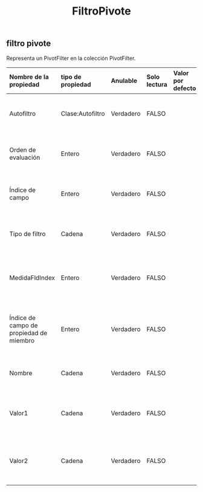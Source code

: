 ﻿---
title: FiltroPivote
second_title: Aspose.Cells Cloud Documen
type: docs
url: /es/specification/model/pivotfilter/
description: "Aspose.Cells Especificación del modelo de nube: PivotFilter. Maneje sin esfuerzo Excel y otros documentos de hoja de cálculo con funciones como abrir, generar, editar, dividir, fusionar, comparar y convertir."
kwords: Excel, Office, Hoja de cálculo, Cloud REST API, PivotFilter
weight: 50
---
## **filtro pivote**

 Representa un PivotFilter en la colección PivotFilter.

| Nombre de la propiedad| tipo de propiedad| Anulable| Solo lectura| Valor por defecto| Descripción|
|:- |:- |:- |:- |:- |:- |
| Autofiltro| Clase:Autofiltro| Verdadero| FALSO|| Obtiene el filtro automático del filtro dinámico.|
| Orden de evaluación| Entero| Verdadero| FALSO|| Obtiene el orden de evaluación del filtro dinámico.|
| Índice de campo| Entero| Verdadero| FALSO|| Obtiene el índice de campo del filtro dinámico.|
| Tipo de filtro| Cadena| Verdadero| FALSO|| Obtiene el tipo de filtro automático del filtro dinámico.|
| MedidaFldIndex| Entero| Verdadero| FALSO|| Obtiene el índice del campo de medida del filtro dinámico.|
| Índice de campo de propiedad de miembro| Entero| Verdadero| FALSO|| Obtiene el índice del campo de propiedad del miembro del filtro dinámico.|
| Nombre| Cadena| Verdadero| FALSO|| Obtiene el nombre del filtro dinámico.|
| Valor1| Cadena| Verdadero| FALSO|| Obtiene el valor de cadena1 del filtro dinámico de etiquetas.|
| Valor2| Cadena| Verdadero| FALSO|| Obtiene el valor de cadena2 del filtro dinámico de etiquetas.|

